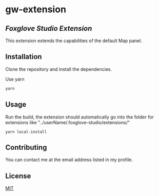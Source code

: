 # gw-extension

## _Foxglove Studio Extension_

This extension extends the capabilities of the default Map panel.

## Installation

Clone the repository and install the dependencies.

Use yarn

```bash
yarn
```

## Usage

Run the build, the extension should automatically go into the folder for extensions like "../userName/.foxglove-studio/extensions/"

```bach
yarn local-install
```

## Contributing

You can contact me at the email address listed in my profile.

## License
[MIT](https://choosealicense.com/licenses/mit/)
